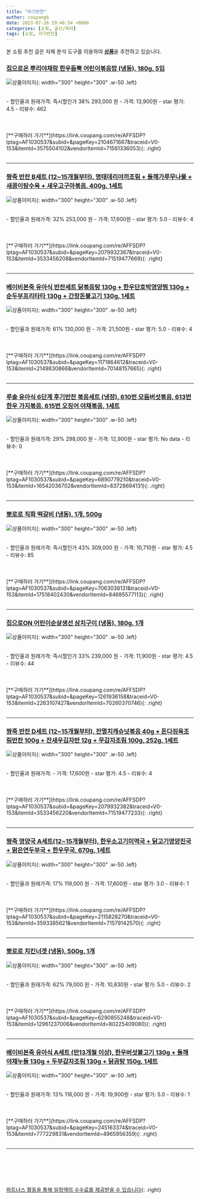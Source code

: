 ```yaml
---
title: "아기반찬"
author: coupang6
date: 2023-07-26 19:46:54 +0800
categories: [쇼핑, 출산/육아]
tags: [쇼핑, 아기반찬]
---
```


본 쇼핑 추천 글은 자체 분석 도구를 이용하여 [**상품**](https://link.coupang.com/a/bao1ui)을 추천하고 있습니다.

### [집으로온 뿌리야채랑 한우듬뿍 어린이볶음밥 (냉동), 180g, 5입](https://link.coupang.com/re/AFFSDP?lptag=AF1030537&subid=&pageKey=2104671667&traceid=V0-153&itemId=3575504102&vendorItemId=71561336053)

![상품이미지](https://thumbnail7.coupangcdn.com/thumbnails/remote/230x230ex/image/retail/images/83806400613864-483efbff-c254-4034-8b0f-fb7c5d86e2ef.jpg){: width="300" height="300" .w-50 .left}


<br>
- 할인율과 원래가격: 즉시할인가 38%  293,000   원
- 가격: 13,900원
- star 평가: 4.5
- 리뷰수: 462
<br>
<br>
<br>
<br>
[**구매하러 가기**](https://link.coupang.com/re/AFFSDP?lptag=AF1030537&subid=&pageKey=2104671667&traceid=V0-153&itemId=3575504102&vendorItemId=71561336053){: .right}
<br>
<br>

---

### [짱죽 반찬 B세트 (12~15개월부터), 명태데리야끼조림 + 들깨가루무나물 + 새콤이탕수육 + 새우고구마볶음, 400g, 1세트](https://link.coupang.com/re/AFFSDP?lptag=AF1030537&subid=&pageKey=2079932367&traceid=V0-153&itemId=3533456208&vendorItemId=71519477669)

![상품이미지](https://thumbnail10.coupangcdn.com/thumbnails/remote/230x230ex/image/retail/images/1131631549268948-215d49ef-7815-449d-8686-9291c3d76f26.jpg){: width="300" height="300" .w-50 .left}


<br>
- 할인율과 원래가격: 32%  253,000   원
- 가격: 17,600원
- star 평가: 5.0
- 리뷰수: 4
<br>
<br>
<br>
<br>
[**구매하러 가기**](https://link.coupang.com/re/AFFSDP?lptag=AF1030537&subid=&pageKey=2079932367&traceid=V0-153&itemId=3533456208&vendorItemId=71519477669){: .right}
<br>
<br>

---

### [베이비본죽 유아식 반찬세트 닭볶음탕 130g + 한우단호박영양찜 130g + 순두부프리타타 130g + 간장돈불고기 130g, 1세트](https://link.coupang.com/re/AFFSDP?lptag=AF1030537&subid=&pageKey=1171864612&traceid=V0-153&itemId=2149830866&vendorItemId=70148157665)

![상품이미지](https://thumbnail10.coupangcdn.com/thumbnails/remote/230x230ex/image/retail/images/2979843903661708-0f42d8ea-b8b8-4b40-87b7-8488d0839c8c.jpg){: width="300" height="300" .w-50 .left}


<br>
- 할인율과 원래가격: 61%  130,000   원
- 가격: 21,500원
- star 평가: 5.0
- 리뷰수: 4
<br>
<br>
<br>
<br>
[**구매하러 가기**](https://link.coupang.com/re/AFFSDP?lptag=AF1030537&subid=&pageKey=1171864612&traceid=V0-153&itemId=2149830866&vendorItemId=70148157665){: .right}
<br>
<br>

---

### [루솔 유아식 6단계 후기반찬 볶음세트 (냉장), 610번 모듬버섯볶음, 613번 한우 가지볶음, 615번 오징어 야채볶음, 1세트](https://link.coupang.com/re/AFFSDP?lptag=AF1030537&subid=&pageKey=6890779210&traceid=V0-153&itemId=16542036702&vendorItemId=83728694131)

![상품이미지](https://thumbnail8.coupangcdn.com/thumbnails/remote/230x230ex/image/retail/images/2503728533538702-d3fdb099-3117-412f-b283-144388018f4e.jpg){: width="300" height="300" .w-50 .left}


<br>
- 할인율과 원래가격: 29%  298,000   원
- 가격: 12,900원
- star 평가: No data
- 리뷰수: 0
<br>
<br>
<br>
<br>
[**구매하러 가기**](https://link.coupang.com/re/AFFSDP?lptag=AF1030537&subid=&pageKey=6890779210&traceid=V0-153&itemId=16542036702&vendorItemId=83728694131){: .right}
<br>
<br>

---

### [뽀로로 직화 떡갈비 (냉동), 1개, 500g](https://link.coupang.com/re/AFFSDP?lptag=AF1030537&subid=&pageKey=7063038131&traceid=V0-153&itemId=17518402430&vendorItemId=84685577113)

![상품이미지](https://thumbnail9.coupangcdn.com/thumbnails/remote/230x230ex/image/retail/images/2023/01/12/16/4/d293d1f3-9b28-4659-8ddc-630cc9b76220.jpg){: width="300" height="300" .w-50 .left}


<br>
- 할인율과 원래가격: 즉시할인가 43%  309,000   원
- 가격: 10,710원
- star 평가: 4.5
- 리뷰수: 85
<br>
<br>
<br>
<br>
[**구매하러 가기**](https://link.coupang.com/re/AFFSDP?lptag=AF1030537&subid=&pageKey=7063038131&traceid=V0-153&itemId=17518402430&vendorItemId=84685577113){: .right}
<br>
<br>

---

### [집으로ON 어린이순살생선 삼치구이 (냉동), 180g, 1개](https://link.coupang.com/re/AFFSDP?lptag=AF1030537&subid=&pageKey=1261936158&traceid=V0-153&itemId=2263107427&vendorItemId=70260370746)

![상품이미지](https://thumbnail9.coupangcdn.com/thumbnails/remote/230x230ex/image/retail/images/66767837631995-0805a49c-5beb-43fa-ab9e-bb571a4e83b3.jpg){: width="300" height="300" .w-50 .left}


<br>
- 할인율과 원래가격: 즉시할인가 33%  239,000   원
- 가격: 11,900원
- star 평가: 4.5
- 리뷰수: 44
<br>
<br>
<br>
<br>
[**구매하러 가기**](https://link.coupang.com/re/AFFSDP?lptag=AF1030537&subid=&pageKey=1261936158&traceid=V0-153&itemId=2263107427&vendorItemId=70260370746){: .right}
<br>
<br>

---

### [짱죽 반찬 D세트 (12~15개월부터), 잔멸치캐슈넛볶음 40g + 돈다짐육조림반찬 100g + 잔새우김자반 12g + 무감자조림 100g, 252g, 1세트](https://link.coupang.com/re/AFFSDP?lptag=AF1030537&subid=&pageKey=2079932382&traceid=V0-153&itemId=3533456220&vendorItemId=71519477233)

![상품이미지](https://thumbnail10.coupangcdn.com/thumbnails/remote/230x230ex/image/retail/images/1569689836307556-36dfc7e2-8885-4b57-a498-91874d912cf0.jpg){: width="300" height="300" .w-50 .left}


<br>
- 할인율과 원래가격: 
- 가격: 17,600원
- star 평가: 4.5
- 리뷰수: 4
<br>
<br>
<br>
<br>
[**구매하러 가기**](https://link.coupang.com/re/AFFSDP?lptag=AF1030537&subid=&pageKey=2079932382&traceid=V0-153&itemId=3533456220&vendorItemId=71519477233){: .right}
<br>
<br>

---

### [짱죽 영양국 A세트(12~15개월부터), 한우소고기미역국 + 닭고기영양진국 + 맑은연두부국 + 한우무국, 670g, 1세트](https://link.coupang.com/re/AFFSDP?lptag=AF1030537&subid=&pageKey=2115828270&traceid=V0-153&itemId=3593385621&vendorItemId=71579142570)

![상품이미지](https://thumbnail10.coupangcdn.com/thumbnails/remote/230x230ex/image/retail/images/1569635981161433-a81649be-b47e-4e0d-8733-27157b6fdd99.jpg){: width="300" height="300" .w-50 .left}


<br>
- 할인율과 원래가격: 17%  119,000   원
- 가격: 17,600원
- star 평가: 3.0
- 리뷰수: 1
<br>
<br>
<br>
<br>
[**구매하러 가기**](https://link.coupang.com/re/AFFSDP?lptag=AF1030537&subid=&pageKey=2115828270&traceid=V0-153&itemId=3593385621&vendorItemId=71579142570){: .right}
<br>
<br>

---

### [뽀로로 치킨너겟 (냉동), 500g, 1개](https://link.coupang.com/re/AFFSDP?lptag=AF1030537&subid=&pageKey=6290855248&traceid=V0-153&itemId=12961237006&vendorItemId=80225409080)

![상품이미지](https://thumbnail7.coupangcdn.com/thumbnails/remote/230x230ex/image/retail/images/2022/01/17/11/4/104f31ab-1b0c-4515-b63e-de258adb698e.jpg){: width="300" height="300" .w-50 .left}


<br>
- 할인율과 원래가격: 62%  79,000   원
- 가격: 10,830원
- star 평가: 5.0
- 리뷰수: 2
<br>
<br>
<br>
<br>
[**구매하러 가기**](https://link.coupang.com/re/AFFSDP?lptag=AF1030537&subid=&pageKey=6290855248&traceid=V0-153&itemId=12961237006&vendorItemId=80225409080){: .right}
<br>
<br>

---

### [베이비본죽 유아식 A세트 (만13개월 이상), 한우버섯불고기 130g + 들깨야채누들 130g + 두부감자조림 130g + 닭곰탕 150g, 1세트](https://link.coupang.com/re/AFFSDP?lptag=AF1030537&subid=&pageKey=245163374&traceid=V0-153&itemId=777229831&vendorItemId=4965956359)

![상품이미지](https://thumbnail7.coupangcdn.com/thumbnails/remote/230x230ex/image/retail/images/2364688525505954-3c3f49d2-6aa9-4391-b756-4259a422d23e.jpg){: width="300" height="300" .w-50 .left}


<br>
- 할인율과 원래가격: 13%  116,000   원
- 가격: 19,900원
- star 평가: 5.0
- 리뷰수: 1
<br>
<br>
<br>
<br>
[**구매하러 가기**](https://link.coupang.com/re/AFFSDP?lptag=AF1030537&subid=&pageKey=245163374&traceid=V0-153&itemId=777229831&vendorItemId=4965956359){: .right}
<br>
<br>

---
<br><br><br><br><br> [파트너스 활동을 통해 일정액의 수수료를 제공받을 수 있습니다](https://link.coupang.com/a/bao1ui){: .right}